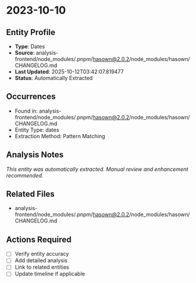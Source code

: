 # 2023-10-10

## Entity Profile
- **Type**: Dates
- **Source**: analysis-frontend/node_modules/.pnpm/hasown@2.0.2/node_modules/hasown/CHANGELOG.md
- **Last Updated**: 2025-10-12T03:42:07.819477
- **Status**: Automatically Extracted

## Occurrences
- Found in: analysis-frontend/node_modules/.pnpm/hasown@2.0.2/node_modules/hasown/CHANGELOG.md
- Entity Type: dates
- Extraction Method: Pattern Matching

## Analysis Notes
*This entity was automatically extracted. Manual review and enhancement recommended.*

## Related Files
- analysis-frontend/node_modules/.pnpm/hasown@2.0.2/node_modules/hasown/CHANGELOG.md

## Actions Required
- [ ] Verify entity accuracy
- [ ] Add detailed analysis
- [ ] Link to related entities
- [ ] Update timeline if applicable
